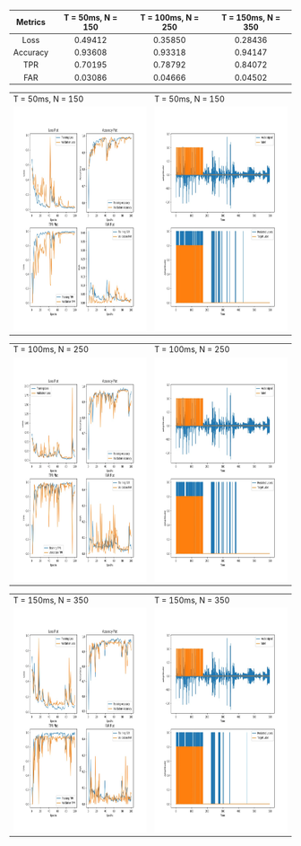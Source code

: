 Metrics | T = 50ms, N = 150 | T = 100ms, N = 250 | T = 150ms, N = 350
:------:|:-----------------:|:------------------:|:-----------------:
Loss | 0.49412 | 0.35850 | 0.28436
Accuracy | 0.93608 | 0.93318 | 0.94147
TPR | 0.70195 | 0.78792 | 0.84072
FAR | 0.03086 | 0.04666 | 0.04502

<table>
  <tr>
    <td>T = 50ms, N = 150</td>
     <td>T = 50ms, N = 150</td>
  </tr>
  <tr>
    <td><img src="metrics_plot_50ms_50feat.jpg" width=400 height=400></td>
    <td><img src="Result_plot_50ms_50feat.jpg" width=400 height=400></td>
  </tr>
 </table>
 
 <table>
  <tr>
    <td>T = 100ms, N = 250</td>
     <td>T = 100ms, N = 250</td>
  </tr>
  <tr>
    <td><img src="metrics_plot_100ms_50feat.jpg" width=400 height=400></td>
    <td><img src="Result_plot_100ms_50feat.jpg" width=400 height=400></td>
  </tr>
 </table>
 
 <table>
  <tr>
    <td>T = 150ms, N = 350</td>
     <td>T = 150ms, N = 350</td>
  </tr>
  <tr>
    <td><img src="metrics_plot_150ms_50feat.jpg" width=400 height=400></td>
    <td><img src="Result_plot_150ms_50feat.jpg" width=400 height=400></td>
  </tr>
 </table>

